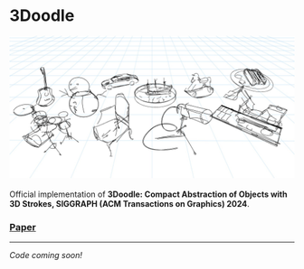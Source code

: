 # 3Doodle
<div style="text-align:center">
<img src="assets/teaser.jpg" alt="teaser image"/>
</div>
<br/>
Official implementation of <b>3Doodle: Compact Abstraction of Objects with 3D Strokes, SIGGRAPH (ACM Transactions on Graphics) 2024</b>.

### [Paper](https://arxiv.org/abs/2402.03690)
___

*Code coming soon!*
